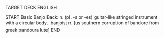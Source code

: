 TARGET DECK
ENGLISH

START
Basic
Banjo
Back: n. (pl. -s or -es) guitar-like stringed instrument with a circular body.  banjoist n. [us southern corruption of bandore from greek pandoura lute]
END
